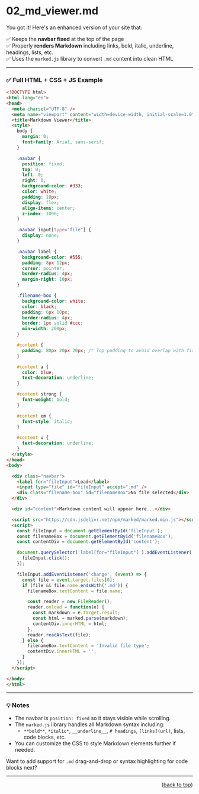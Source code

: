 <a name="topage"></a>

# 02_md_viewer.md


You got it! Here's an enhanced version of your site that:

✅ Keeps the **navbar fixed** at the top of the page  
✅ Properly **renders Markdown** including links, bold, italic, underline, headings, lists, etc.  
✅ Uses the `marked.js` library to convert `.md` content into clean HTML

---

### ✅ Full HTML + CSS + JS Example

```html
<!DOCTYPE html>
<html lang="en">
<head>
  <meta charset="UTF-8" />
  <meta name="viewport" content="width=device-width, initial-scale=1.0"/>
  <title>Markdown Viewer</title>
  <style>
    body {
      margin: 0;
      font-family: Arial, sans-serif;
    }

    .navbar {
      position: fixed;
      top: 0;
      left: 0;
      right: 0;
      background-color: #333;
      color: white;
      padding: 10px;
      display: flex;
      align-items: center;
      z-index: 1000;
    }

    .navbar input[type="file"] {
      display: none;
    }

    .navbar label {
      background-color: #555;
      padding: 8px 12px;
      cursor: pointer;
      border-radius: 4px;
      margin-right: 10px;
    }

    .filename-box {
      background-color: white;
      color: black;
      padding: 6px 10px;
      border-radius: 4px;
      border: 1px solid #ccc;
      min-width: 200px;
    }

    #content {
      padding: 80px 20px 20px; /* Top padding to avoid overlap with fixed navbar */
    }

    #content a {
      color: blue;
      text-decoration: underline;
    }

    #content strong {
      font-weight: bold;
    }

    #content em {
      font-style: italic;
    }

    #content u {
      text-decoration: underline;
    }
  </style>
</head>
<body>

  <div class="navbar">
    <label for="fileInput">Load</label>
    <input type="file" id="fileInput" accept=".md" />
    <div class="filename-box" id="filenameBox">No file selected</div>
  </div>

  <div id="content">Markdown content will appear here...</div>

  <script src="https://cdn.jsdelivr.net/npm/marked/marked.min.js"></script>
  <script>
    const fileInput = document.getElementById('fileInput');
    const filenameBox = document.getElementById('filenameBox');
    const contentDiv = document.getElementById('content');

    document.querySelector('label[for="fileInput"]').addEventListener('click', () => {
      fileInput.click();
    });

    fileInput.addEventListener('change', (event) => {
      const file = event.target.files[0];
      if (file && file.name.endsWith('.md')) {
        filenameBox.textContent = file.name;

        const reader = new FileReader();
        reader.onload = function(e) {
          const markdown = e.target.result;
          const html = marked.parse(markdown);
          contentDiv.innerHTML = html;
        };
        reader.readAsText(file);
      } else {
        filenameBox.textContent = 'Invalid file type';
        contentDiv.innerHTML = '';
      }
    });
  </script>

</body>
</html>
```

---

### 💡 Notes
- The navbar is `position: fixed` so it stays visible while scrolling.
- The `marked.js` library handles all Markdown syntax including:
  - `**bold**`, `*italic*`, `__underline__`, `# headings`, `[links](url)`, lists, code blocks, etc.
- You can customize the CSS to style Markdown elements further if needed.

Want to add support for `.md` drag-and-drop or syntax highlighting for code blocks next?

-----

<p align="right">(<a href="#topage">back to top</a>)</p>
<br/>
<br/>
